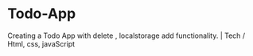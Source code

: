 # Todo-App
Creating a Todo App with delete , localstorage add functionality. | Tech / Html, css, javaScript
